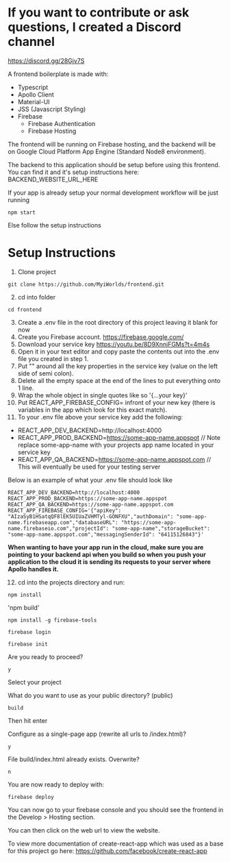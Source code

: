 # If you want to contribute or ask questions, I created a Discord channel

https://discord.gg/28Gjv7S

A frontend boilerplate is made with:

- Typescript
- Apollo Client
- Material-UI
- JSS (Javascript Styling)
- Firebase
  - Firebase Authentication
  - Firebase Hosting

The frontend will be running on Firebase hosting, and the backend will be on Google Cloud Platform App Engine (Standard Node8 environment).

The backend to this application should be setup before using this frontend. You can find it and it's setup instructions here: BACKEND_WEBSITE_URL_HERE

If your app is already setup your normal development workflow will be just running

```
npm start
```

Else follow the setup instructions

# Setup Instructions

1. Clone project

```
git clone https://github.com/MyiWorlds/frontend.git
```

2. cd into folder

```
cd frontend
```

3. Create a .env file in the root directory of this project leaving it blank for now
4. Create you Firebase account. https://firebase.google.com/
5. Download your service key https://youtu.be/8D9XnnjFGMs?t=4m4s
6. Open it in your text editor and copy paste the contents out into the .env file you created in step 1.
7. Put "" around all the key properties in the service key (value on the left side of semi colon).
8. Delete all the empty space at the end of the lines to put everything onto 1 line.
9. Wrap the whole object in single quotes like so '{...your key}'
10. Put REACT_APP_FIREBASE_CONFIG= infront of your new key (there is variables in the app which look for this exact match).
11. To your .env file above your service key add the following:

- REACT_APP_DEV_BACKEND=http://localhost:4000
- REACT_APP_PROD_BACKEND=https://some-app-name.appspot // Note replace some-app-name with your projects app name located in your service key
- REACT_APP_QA_BACKEND=https://some-app-name.appspot.com // This will eventually be used for your testing server

Below is an example of what your .env file should look like

```
REACT_APP_DEV_BACKEND=http://localhost:4000
REACT_APP_PROD_BACKEND=https://some-app-name.appspot
REACT_APP_QA_BACKEND=https://some-app-name.appspot.com
REACT_APP_FIREBASE_CONFIG='{"apiKey": "AIzaSyB1HSatqQF8lEK5UIUaZVHMTyl-GONFXU","authDomain": "some-app-name.firebaseapp.com","databaseURL": "https://some-app-name.firebaseio.com","projectId": "some-app-name","storageBucket": "some-app-name.appspot.com","messagingSenderId": "64115126843"}'
```

**When wanting to have your app run in the cloud, make sure you are pointing to your backend api when you build so when you push your application to the cloud it is sending its requests to your server where Apollo handles it.**

12. cd into the projects directory and run:

`npm install`

'npm build'

`npm install -g firebase-tools`

`firebase login`

`firebase init`

Are you ready to proceed?

`y`

Select your project

What do you want to use as your public directory? (public)

`build`

Then hit enter

Configure as a single-page app (rewrite all urls to /index.html)?

`y`

File build/index.html already exists. Overwrite?

`n`

You are now ready to deploy with:

`firebase deploy`

You can now go to your firebase console and you should see the frontend in the Develop > Hosting section.

You can then click on the web url to view the website.

To view more documentation of create-react-app which was used as a base for this project go here:
https://github.com/facebook/create-react-app
